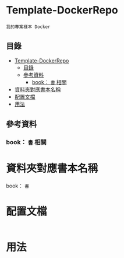 # Template-DockerRepo

```
我的專案樣本 Docker
```

## 目錄

- [Template-DockerRepo](#template-dockerrepo)
	- [目錄](#目錄)
	- [參考資料](#參考資料)
		- [book： `書` 相關](#book-書-相關)
- [資料夾對應書本名稱](#資料夾對應書本名稱)
- [配置文檔](#配置文檔)
- [用法](#用法)

## 參考資料

[]()

### book： `書` 相關

[]()

# 資料夾對應書本名稱

book： `書`


# 配置文檔

```
```

# 用法

```
```
